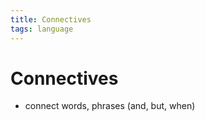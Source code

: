 ```yaml
---
title: Connectives
tags: language
---
```


# Connectives
- connect words, phrases (and, but, when)


